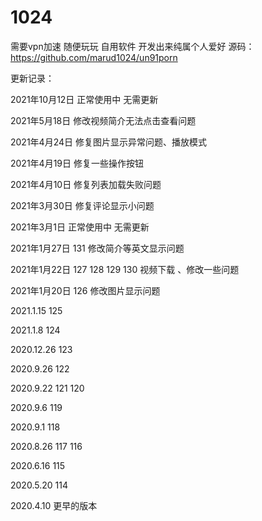 # 1024
需要vpn加速
随便玩玩 自用软件 开发出来纯属个人爱好
源码：https://github.com/marud1024/un91porn

更新记录：

2021年10月12日  正常使用中 无需更新

2021年5月18日 修改视频简介无法点击查看问题

2021年4月24日 修复图片显示异常问题、播放模式

2021年4月19日 修复一些操作按钮

2021年4月10日 修复列表加载失败问题

2021年3月30日 修复评论显示小问题

2021年3月1日 正常使用中 无需更新

2021年1月27日 131
修改简介等英文显示问题

2021年1月22日 127 128 129 130
视频下载 、修改一些问题

2021年1月20日 126
修改图片显示问题

2021.1.15      125

2021.1.8      124

2020.12.26     123

2020.9.26      122

2020.9.22     121 120

2020.9.6      119

2020.9.1      118

2020.8.26      117 116

2020.6.16      115

2020.5.20     114

2020.4.10    更早的版本

